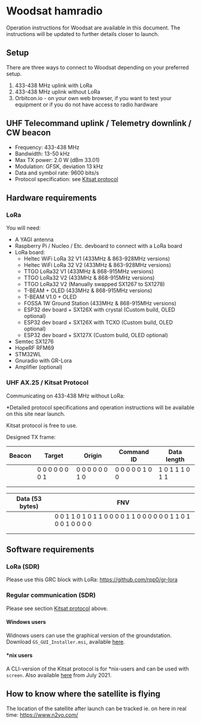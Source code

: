 # Woodsat hamradio

Operation instructions for Woodsat are available in this document.
The instructions will be updated to further details closer to launch.

## Setup

There are three ways to connect to Woodsat depending on your preferred setup.

1) 433-438 MHz uplink with LoRa
2) 433-438 MHz uplink without LoRa
3) Orbitcon.io - on your own web browser, if you want to test your equipment or if you do not have access to radio hardware

## UHF Telecommand uplink / Telemetry downlink / CW beacon

* Frequency: 433-438 MHz
* Bandwidth: 13-50 kHz
* Max TX power: 2.0 W (dBm 33.01)
* Modulation: GFSK, deviation 13 kHz
* Data and symbol rate: 9600 bits/s
* Protocol specification: see [Kitsat protocol](#uhf-ax25--kitsat-protocol) 

## Hardware requirements

### LoRa

You will need:
* A YAGI antenna
* Raspberry Pi / Nucleo / Etc. devboard to connect with a LoRa board
* LoRa board:
   * Heltec WiFi LoRa 32 V1 (433MHz & 863-928MHz versions)
   * Heltec WiFi LoRa 32 V2 (433MHz & 863-928MHz versions)
   * TTGO LoRa32 V1 (433MHz & 868-915MHz versions)
   * TTGO LoRa32 V2 (433MHz & 868-915MHz versions)
   * TTGO LoRa32 V2 (Manually swapped SX1267 to SX1278)
   * T-BEAM + OLED (433MHz & 868-915MHz versions)
   * T-BEAM V1.0 + OLED
   * FOSSA 1W Ground Station (433MHz & 868-915MHz versions)
   * ESP32 dev board + SX126X with crystal (Custom build, OLED optional)
   * ESP32 dev board + SX126X with TCXO (Custom build, OLED optional)
   * ESP32 dev board + SX127X (Custom build, OLED optional)
* Semtec SX1276
* HopeRF RFM69
* STM32WL
* Gnuradio with GR-Lora
* Amplifier (optional)

### UHF AX.25 / Kitsat Protocol

Communicating on 433-438 MHz without LoRa:

*Detailed protocol specifications and operation instructions will be available on this site near launch.

Kitsat protocol is free to use.

Designed TX frame:

| Beacon | Target          | Origin          | Command ID      | Data length     |
|--------|-----------------|-----------------|-----------------|-----------------|
|        | 0 0 0 0 0 0 0 1 | 0 0 0 0 0 0 1 0 | 0 0 0 0 0 1 0 0 | 1 0 1 1 1 0 1 1 |
|        |                 |                 |                 |                 |
|        |                 |                 |                 |                 |

| Data (53 bytes) | FNV                                                                |
|-----------------|--------------------------------------------------------------------|
|                 | 0 0 1 1 0 1 0 1  1 0 0 0 0 1 1 0  0 0 0 0 0 1 1 0  1 0 0 1 0 0 0 0 |
|                 |                                                                    |
|                 |                                                                    | 

## Software requirements

### LoRa (SDR)

Please use this GRC block with LoRa: https://github.com/rpp0/gr-lora

### Regular communication (SDR)

Please see section [Kitsat protocol](#uhf-ax25--kitsat-protocol) above.

#### Windows users

Widnows users can use the graphical version of the groundstation. Download `GS_GUI_Installer.msi`, available [here](http://staging.kitsat.fi).

#### *nix users

A CLI-version of the Kitsat protocol is for \*nix-users and can be used with `screen`. Also available [here](http://staging.kitsat.fi) from July 2021.

## How to know where the satellite is flying

The location of the satellite after launch can be tracked ie. on here in real time:
https://www.n2yo.com/
